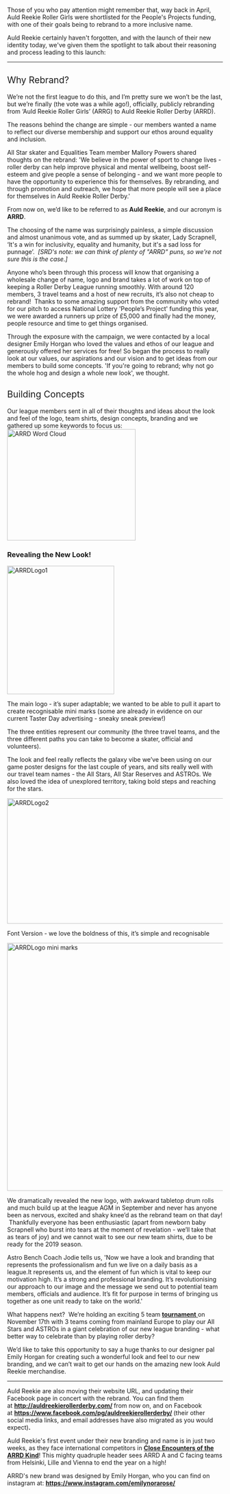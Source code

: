 <html><body><p>Those of you who pay attention might remember that, way back in April, Auld Reekie Roller Girls were shortlisted for the People's Projects funding, with one of their goals being to rebrand to a more inclusive name.

Auld Reekie certainly haven't forgotten, and with the launch of their new identity today, we've given them the spotlight to talk about their reasoning and process leading to this launch:

</p><hr>

<h2><span style="font-weight:400;">Why Rebrand?</span></h2>
<span style="font-weight:400;">We’re not the first league to do this, and I’m pretty sure we won’t be the last, but we’re finally (the vote was a while ago!), officially, publicly rebranding from ‘Auld Reekie Roller Girls’ (ARRG) to Auld Reekie Roller Derby (ARRD). </span>

<span style="font-weight:400;"> The reasons behind the change are simple - our members wanted a name to reflect our diverse membership and support our ethos around equality and inclusion. </span>

<span style="font-weight:400;">All Star skater and Equalities Team member Mallory Powers shared thoughts on the rebrand: 'We believe in the power of sport to change lives - roller derby can help improve physical and mental wellbeing, boost self-esteem and give people a sense of belonging - and we want more people to have the opportunity to experience this for themselves. By rebranding, and through promotion and outreach, we hope that more people will see a place for themselves in Auld Reekie Roller Derby.'</span>

<span style="font-weight:400;">From now on, we’d like to be referred to as <strong>Auld Reekie</strong>, and our acronym is <strong>ARRD</strong>. </span>

<span style="font-weight:400;">The choosing of the name was surprisingly painless, a simple discussion and almost unanimous vote, and as summed up by skater, Lady Scrapnell, ‘It's a win for inclusivity, equality and humanity, but it's a sad loss for punnage’.  <em>[SRD's note: we can think of plenty of "ARRD" puns, so we're not sure this is the case.]</em></span>

<span style="font-weight:400;">Anyone who’s been through this process will know that organising a wholesale change of name, logo and brand takes a lot of work on top of keeping a Roller Derby League running smoothly. With around 120 members, 3 travel teams and a host of new recruits, it’s also not cheap to rebrand!  Thanks to some amazing support from the community who voted for our pitch to access National Lottery 'People’s Project' funding this year, we were awarded a runners up prize of £5,000 and finally had the money, people resource and time to get things organised. </span>

<span style="font-weight:400;">Through the exposure with the campaign, we were contacted by a local designer Emily Horgan who loved the values and ethos of our league and generously offered her services for free! So began the process to really look at our values, our aspirations and our vision and to get ideas from our members to build some concepts. 'If you're going to rebrand; why not go the whole hog and design a whole new look', we thought.</span>
<h2><span style="font-weight:400;">Building Concepts</span></h2>
<span style="font-weight:400;">Our league members sent in all of their thoughts and ideas about the look and feel of the logo, team shirts, design concepts, branding and we gathered up some keywords to focus us:</span>

<img class="aligncenter size-medium wp-image-27691" src="https://scottishrollerderbyblog.com/2018/10/screen-shot-2018-10-31-at-22-44-19.png?w=300" alt="ARRD Word Cloud" width="300" height="260">
<h3>Revealing the New Look!</h3>
<img class=" size-medium wp-image-27692 alignleft" src="https://scottishrollerderbyblog.com/2018/10/screen-shot-2018-10-31-at-22-44-36.png?w=250" alt="ARRDLogo1" width="250" height="300">

<span style="font-weight:400;">The main logo - it’s super adaptable; we wanted to be able to pull it apart to create recognisable mini marks (some are already in evidence on our current Taster Day advertising - sneaky sneak preview!)</span>

<span style="font-weight:400;">The three entities represent our community (the three travel teams, and the three different paths you can take to become a skater, official and volunteers).</span>

<span style="font-weight:400;">The look and feel really reflects the galaxy vibe we’ve been using on our game poster designs for the last couple of years, and sits really well with our travel team names - the All Stars, All Star Reserves and ASTROs. We also loved the idea of unexplored territory, taking bold steps and reaching for the stars.</span>

<img class="aligncenter size-large wp-image-27693" src="https://scottishrollerderbyblog.com/2018/10/screen-shot-2018-10-31-at-22-45-02.png?w=1024" alt="ARRDLogo2" width="1024" height="293">

<span style="font-weight:400;">Font Version - we love the boldness of this, it’s simple and recognisable</span>

<img class="aligncenter size-large wp-image-27694" src="https://scottishrollerderbyblog.com/2018/10/screen-shot-2018-10-31-at-22-45-27.png?w=1024" alt="ARRDLogo mini marks" width="1024" height="579">

<span style="font-weight:400;">We dramatically revealed the new logo, with awkward tabletop drum rolls and much build up at the league AGM in September and never has anyone been as nervous, excited and shaky knee’d as the rebrand team on that day!  Thankfully everyone has been enthusiastic (apart from newborn baby Scrapnell who burst into tears at the moment of revelation - we’ll take that as tears of joy) and we cannot wait to see our new team shirts, due to be ready for the 2019 season.</span>

<span style="font-weight:400;">Astro Bench Coach Jodie tells us, '</span><span style="font-weight:400;">Now we have a look and branding that represents the professionalism and fun we live on a daily basis as a league.</span><span style="font-weight:400;">It represents us, and the element of fun which is vital to keep our motivation high. It’s a strong and professional branding. It’s revolutionising our approach to our image and the message we send out to potential team members, officials and audience. It’s fit for purpose in terms of bringing us together as one unit ready to take on the world.'</span>

<span style="font-weight:400;">What happens next?  We’re holding an exciting 5 team </span><a href="https://www.facebook.com/events/595819127499790/"><span style="font-weight:400;"><strong>tournament</strong> </span></a><span style="font-weight:400;">on November 17th with 3 teams coming from mainland Europe to play our All Stars and ASTROs in a giant celebration of our new league branding - what better way to celebrate than by playing roller derby?</span>

<span style="font-weight:400;">We’d like to take this opportunity to say a huge thanks to our designer pal Emily Horgan for creating such a wonderful look and feel to our new branding, and we can’t wait to get our hands on the amazing new look Auld Reekie merchandise.</span>

<hr>

Auld Reekie are also moving their website URL, and updating their Facebook page in concert with the rebrand.
You can find them at <strong><a href="http://auldreekierollerderby.com/">http://auldreekierollerderby.com/</a> </strong>from now on, and on Facebook at <strong><a href="https://www.facebook.com/pg/auldreekierollerderby/https://www.facebook.com/pg/auldreekierollerderby/">https://www.facebook.com/pg/auldreekierollerderby/</a> </strong>(their other social media links, and email addresses have also migrated as you would expect)<strong>.</strong>

Auld Reekie's first event under their new branding and name is in just two weeks, as they face international competitors in <a href="https://www.facebook.com/events/595819127499790/"><strong>Close Encounters of the ARRD Kind</strong></a>! This mighty quadruple header sees ARRD A and C facing teams from Helsinki, Lille and Vienna to end the year on a high!

ARRD's new brand was designed by Emily Horgan, who you can find on instagram at: <strong><a href="https://www.instagram.com/emilynorarose/">https://www.instagram.com/emilynorarose/</a></strong></body></html>
